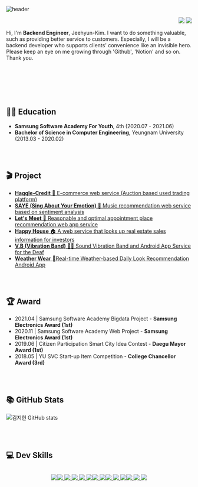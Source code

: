 
![header](https://capsule-render.vercel.app/api?type=waving&color=53B0AE&height=300&section=header&text=JEEHYUN,%20KIM😎&fontSize=90)


<p align="right">
<a href="https://github.com/oct14jh"><img src="https://hits.seeyoufarm.com/api/count/incr/badge.svg?url=https%3A%2F%2Fgithub.com%2Foct14jh&count_bg=%2353B0AE&title_bg=%23555555&icon=&icon_color=%2353B0AE&title=Git_hits&edge_flat=false"/></a> <a href="https://www.notion.so/oct14jh/a219e10f67f34016899f3cb5e71ac65e?v=0bc64400235e4bdc930d323452416f6b" target="_blank"><img src="https://hits.seeyoufarm.com/api/count/incr/badge.svg?v=0bc64400235e4bdc930d323452416f6b&url=https%3A%2F%2Fwww.notion.so%2Foct14jh%2Fa219e10f67f34016899f3cb5e71ac65e&count_bg=%238A9090&title_bg=%23555555&icon=&icon_color=%2353B0AE&title=Notion_hits&edge_flat=false"/></a>
</p>



Hi, I'm **Backend Engineer**, Jeehyun-Kim.
I want to do something valuable, such as providing better service to customers. Especially, I will be a backend developer who supports clients' convenience like an invisible hero. Please keep an eye on me growing through 'Github', 'Notion' and so on. Thank you.

<br></br>


<br></br>
## 👨‍🎓 Education
- **Samsung Software Academy For Youth**, 4th (2020.07 - 2021.06)
- **Bachelor of Science in Computer Engineering**, Yeungnam University (2013.03 - 2020.02)



<br></br>
## 🎬 Project
- <a href="https://www.oct14jh.com/develop/project/haggle-credit" target="_blank"><Strong>Haggle-Credit</Strong> 🛒 E-commerce web service (Auction based used trading platform)</a>
- <a href="https://www.oct14jh.com/develop/project/saye" target="_blank"><Strong>SAYE (Sing About Your Emotion)</Strong> 🎵 Music recommendation web service based on sentiment analysis</a>
- <a href="https://www.oct14jh.com/develop/project/letsmeet" target="_blank"><Strong>Let's Meet</strong> 🤝 Reasonable and optimal appointment place recommendation web app service</a>
- <a href="https://www.oct14jh.com/develop/project/happyhouse" target="_blank"><strong>Happy House</strong> 🏠 A web service that looks up real estate sales information for investors</a>
- <a href="https://www.oct14jh.com/develop/project/vibration_band" target="_blank"><strong>V.B (Vibration Band)</strong> 🧏‍♂ Sound Vibration Band and Android App Service for the Deaf</a> 
- <a href="https://www.oct14jh.com/develop/project/weather_wear" target="_blank"><strong>Weather Wear</strong> 👕Real-time Weather-based Daily Look Recommendation Android App</a>



<br></br>
## 🏆 Award
- 2021.04 | Samsung Software Academy Bigdata Project - <Strong>Samsung Electronics Award (1st)</Strong>
- 2020.11 | Samsung Software Academy Web Project - <Strong>Samsung Electronics Award (1st)</Strong>
- 2019.06 | Citizen Participation Smart City Idea Contest - <Strong>Daegu Mayor Award (1st)</Strong>
- 2018.05 | YU SVC Start-up Item Competition - <Strong>College Chancellor Award (3rd)</Strong>

 



<br></br>
## 📚 GitHub Stats
![김지현 GitHub stats](https://github-readme-stats.vercel.app/api?username=oct14jh&show_icons=true&theme=tokyonight)





<br></br>
## 💻 Dev Skills
<div style="display:flex; justify-content: center;">
<p align="center">
  <a href="https://docs.oracle.com/en/java/javase/11/docs/api/index.html">
  <img src="https://img.shields.io/badge/Java-11.0.1-blueviolet">
  </a>
 </p>
 <p align="center">
  <a href="https://docs.oracle.com/en/java/javase/11/docs/api/index.html">
  <img src="https://img.shields.io/badge/Spring-5.3.8-brightgreen?">
  </a>
  <a href="https://spring.io/">
  <img src="https://img.shields.io/badge/Spring_boot-2.5.2-brightgreen?style=plastic&logo=Spring">
  </a>
  <a href="https://spring.io/projects/spring-security">
  <img src="https://img.shields.io/badge/Spring_Security-5.5.1-brightgreen?style=plastic&logo=Spring">
  </a>
   <a href="https://spring.io/projects/spring-data-jpa">
  <img src="https://img.shields.io/badge/Spring%20Data%20JPA-2.5.2-brightgreen?style=plastic&logo=Spring">
  </a>
    <a href="https://mybatis.org/mybatis-3/ko/index.html">
  <img src="https://img.shields.io/badge/MyBatis-3.5.7-black">
  </a>
   </p>
   <p align="center">
  <a href="https://www.mysql.com/">
  <img src="https://img.shields.io/badge/MySQL-8.0-blue?style=plastic&logo=mysql">
  </a>
   <a href="https://www.oracle.com/tools/downloads/sqldev-downloads.html">
  <img src="https://img.shields.io/badge/OracleSQL-20.4.1-darkred">
  </a>
   </p>
   <p align="center">
  <a href="https://docs.aws.amazon.com/ec2/index.html?nc2=h_ql_doc_ec2">
  <img src="https://img.shields.io/badge/AWS-EC2-orange?style=plastic&logo=amazon">
  </a> 
  <a href="https://www.docker.com/get-started">
  <img src="https://img.shields.io/badge/Docker-19.03.8-blue?color=lightblue&style=plastic&logo=docker">
  </a>
  <a href="https://kubernetes.io/ko/docs/concepts/overview/what-is-kubernetes/">
  <img src="https://img.shields.io/badge/Kubernetes-K8s-blue?style=plastic&logo=kubernetes">
  </a>
   </p>
   
   <p align="center">
       <a href="https://www.jenkins.io/">
      <img src="https://img.shields.io/badge/Jenkins-2.263.4-%236DB33F?color=red&style=plastic&logo=Jenkins">
  </a> 
  <a href="https://www.atlassian.com/ko/software/jira/">
  <img src="https://img.shields.io/badge/JIRA-Atlassian-blue?style=plastic&logo=jira">
  </a>
  <a href="https://git-scm.com/">
  <img src="https://img.shields.io/badge/Git-3.5.7-darkorange">
  </a>
</p>
